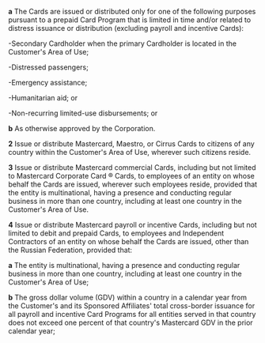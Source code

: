 **a** The Cards are issued or distributed only for one of the following purposes pursuant to a prepaid Card Program that is limited in time and/or related to distress issuance or distribution (excluding payroll and incentive Cards):

-Secondary Cardholder when the primary Cardholder is located in the Customer's Area of Use;

-Distressed passengers;

-Emergency assistance;

-Humanitarian aid; or

-Non-recurring limited-use disbursements; or

**b** As otherwise approved by the Corporation.

**2** Issue or distribute Mastercard, Maestro, or Cirrus Cards to citizens of any country within the Customer's Area of Use, wherever such citizens reside.

**3** Issue or distribute Mastercard commercial Cards, including but not limited to Mastercard Corporate Card ® Cards, to employees of an entity on whose behalf the Cards are issued, wherever such employees reside, provided that the entity is multinational, having a presence and conducting regular business in more than one country, including at least one country in the Customer's Area of Use.

**4** Issue or distribute Mastercard payroll or incentive Cards, including but not limited to debit and prepaid Cards, to employees and Independent Contractors of an entity on whose behalf the Cards are issued, other than the Russian Federation, provided that:

**a** The entity is multinational, having a presence and conducting regular business in more than one country, including at least one country in the Customer's Area of Use;

**b** The gross dollar volume (GDV) within a country in a calendar year from the Customer's and its Sponsored Affiliates' total cross-border issuance for all payroll and incentive Card Programs for all entities served in that country does not exceed one percent of that country's Mastercard GDV in the prior calendar year;